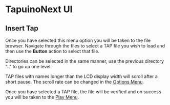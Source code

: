 # TapuinoNext UI

## Insert Tap

Once you have selected this menu option you will be taken to the file browser. Navigate through the files to select a TAP file you wish to load and then use the **Button** action to select that file.

Directories can be selected in the same manner, use the previous directory ".." to go up one level.

TAP files with names longer than the LCD display width will scroll after a short pause. The scroll rate can be changed in the [Options Menu](/docs/ui/OptionsMenu.md).

Once you have selected a TAP file, the file will be verified and on success you will be taken to the [Play Menu](PlayMenu.md).